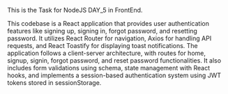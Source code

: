 This is the Task for NodeJS DAY_5 in FrontEnd.

This codebase is a React application that provides user authentication features like signing up, signing in, forgot password, and resetting password. It utilizes React Router for navigation, Axios for handling API requests, and React Toastify for displaying toast notifications. The application follows a client-server architecture, with routes for home, signup, signin, forgot password, and reset password functionalities. It also includes form validations using schema, state management with React hooks, and implements a session-based authentication system using JWT tokens stored in sessionStorage.